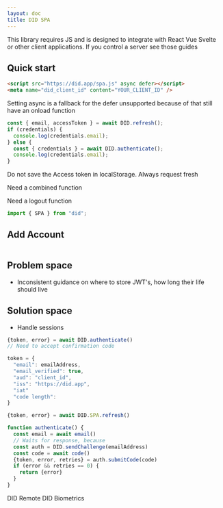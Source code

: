 ```yaml
---
layout: doc
title: DID SPA
---
```


This library requires JS and is designed to integrate with React Vue Svelte or other client applications.
If you control a server see those guides

## Quick start

```html
<script src="https://did.app/spa.js" async defer></script>
<meta name="did_client_id" content="YOUR_CLIENT_ID" />
```

Setting async is a fallback for the defer unsupported
because of that still have an onload function

```js
const { email, accessToken } = await DID.refresh();
if (credentials) {
  console.log(credentials.email);
} else {
  const { credentials } = await DID.authenticate();
  console.log(credentials.email);
}
```

Do not save the Access token in localStorage. Always request fresh

Need a combined function

Need a logout function

```js
import { SPA } from "did";
```

## Add Account

```html

```

## Problem space

- Inconsistent guidance on where to store JWT's, how long their life should live

## Solution space

- Handle sessions

```js
{token, error} = await DID.authenticate()
// Need to accept confirmation code

token = {
  "email": emailAddress,
  "email_verified": true,
  "aud": "client_id",
  "iss": "https://did.app",
  "iat"
  "code length":
}

{token, error} = await DID.SPA.refresh()

function authenticate() {
  const email = await email()
  // Waits for response, because
  const auth = DID.sendChallenge(emailAddress)
  const code = await code()
  {token, error, retries} = auth.submitCode(code)
  if (error && retries == 0) {
    return {error}
  }
}

```

DID Remote
DID Biometrics
